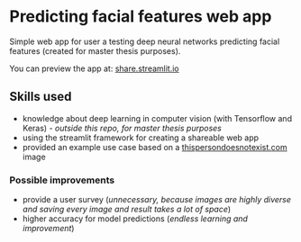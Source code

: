 # Predicting facial features web app

Simple web app for user a testing deep neural networks predicting facial features (created for master thesis purposes).

You can preview the app at: [share.streamlit.io](https://share.streamlit.io/konradrydzak/predicting-facial-features-web-app/src/predicting_facial_features_web_app.py)

## Skills used

- knowledge about deep learning in computer vision (with Tensorflow and Keras) - *outside this repo, for master thesis purposes*
- using the streamlit framework for creating a shareable web app
- provided an example use case based on a [thispersondoesnotexist.com](https://thispersondoesnotexist.com/) image

### Possible improvements

- provide a user survey (*unnecessary, because images are highly diverse and saving every image and result takes a lot of space*)
- higher accuracy for model predictions (*endless learning and improvement*)